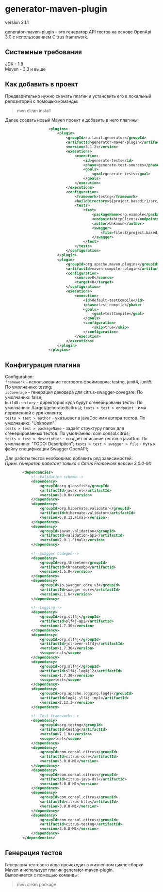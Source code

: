 # generator-maven-plugin
version 3.1.1

generator-maven-plugin - это генератор API тестов на основе OpenApi 3.0
с использованием Citrus framework.

Системные требования
--------------------
JDK - 1.8  
Maven - 3.3 и выше    

Как добавить в проект
--------------------
Предварительно нужно скачать плагин и установить его в локальный репозиторий с помощью команды:
>mvn clean install

Далее создать новый Maven проект и добавить в него плагины:
```xml
                    <plugins>
                        <plugin>
                            <groupId>ru.lanit.generator</groupId>
                            <artifactId>generator-maven-plugin</artifactId>
                            <version>3.1.2</version>
                            <executions>
                                <execution>
                                    <id>generate-tests</id>
                                    <phase>generate-test-sources</phase>
                                    <goals>
                                        <goal>generate-tests</goal>
                                    </goals>
                                </execution>
                            </executions>
                            <configuration>
                                <framework>testng</framework>
                                <buildDirectory>${project.basedir}/src/test</buildDirectory>
                                <tests>
                                    <test>
                                        <packageName>org.example</packageName>
                                        <endpoint>httpClient</endpoint>
                                        <author>Unknown</author>
                                        <swagger>
                                            <file>file:${project.basedir}\src\test\resources\petstore.json</file>
                                        </swagger>
                                    </test>
                                </tests>
                            </configuration>
                        </plugin>
                        <plugin>
                            <groupId>org.apache.maven.plugins</groupId>
                            <artifactId>maven-compiler-plugin</artifactId>
                            <configuration>
                                <source>8</source>
                                <target>8</target>
                            </configuration>
                            <executions>
                                <execution>
                                    <id>default-testCompile</id>
                                    <phase>test-compile</phase>
                                    <goals>
                                        <goal>testCompile</goal>
                                    </goals>
                                    <configuration>
                                        <skip>true</skip>
                                    </configuration>
                                </execution>
                            </executions>
                        </plugin>
                    </plugins>
```
Конфигурация плагина
-------------------- 
Configuration:  
`framework` - использование тестового фреймворка: testng, junit4, junit5. По умолчанию: testng;  
`isCoverage` - генерация декодера для citrus-swagger-covegare. По умолчанию: false;  
`buildDirectory` - директория куда будут сгенерированы тесты. По умолчанию: /target/generated/citrus/; 
`tests > test > endpoint` - имя переменной с урл клиента;  
`tests > test > author` - указывает в javaDoc имя автора тестов. По умолчанию: "Unknown";  
`tests > test > packageName` - задаёт структуру папок для сгенерированных тестов. По умолчанию: com.consol.citrus;  
`tests > test > description` - создаёт описание тестов в javaDoc. По умолчанию: "TODO: Description"; 
`tests > test > swagger > file` - путь к файлу спецификации Swagger OpenAPI;  

Для работы тестов необходимо добавить ряд зависимостей:  
*Прим. генератор работает только с Citrus Framework версии 3.0.0-M1*  
```xml
        <dependencies>
            <!--Validation schema-->
            <dependency>
                <groupId>org.glassfish</groupId>
                <artifactId>javax.el</artifactId>
                <version>3.0.0</version>
            </dependency>
            <dependency>
                <groupId>org.hibernate.validator</groupId>
                <artifactId>hibernate-validator</artifactId>
                <version>6.0.13.Final</version>
            </dependency>
            <dependency>
                <groupId>javax.validation</groupId>
                <artifactId>validation-api</artifactId>
                <version>2.0.1.Final</version>
            </dependency>
    
            <!--Swagger Codegen-->
            <dependency>
                <groupId>org.threeten</groupId>
                <artifactId>threetenbp</artifactId>
                <version>1.5.0</version>
            </dependency>
            <dependency>
                <groupId>io.swagger.core.v3</groupId>
                <artifactId>swagger-core</artifactId>
                <version>2.1.6</version>
            </dependency>
    
            <!--Logging-->
            <dependency>
                <groupId>org.slf4j</groupId>
                <artifactId>slf4j-api</artifactId>
                <version>1.7.30</version>
            </dependency>
            <dependency>
                <groupId>org.slf4j</groupId>
                <artifactId>jcl-over-slf4j</artifactId>
                <version>1.7.30</version>
                <scope>test</scope>
            </dependency>
            <dependency>
                <groupId>org.slf4j</groupId>
                <artifactId>slf4j-log4j12</artifactId>
                <version>1.7.30</version>
                <scope>test</scope>
            </dependency>
            <dependency>
                <groupId>org.apache.logging.log4j</groupId>
                <artifactId>log4j-slf4j-impl</artifactId>
                <version>2.13.3</version>
            </dependency>
    
            <!--Test frameworks-->
            <dependency>
                <groupId>org.testng</groupId>
                <artifactId>testng</artifactId>
                <version>7.1.0</version>
                <scope>test</scope>
            </dependency>
            <dependency>
                <groupId>com.consol.citrus</groupId>
                <artifactId>citrus-core</artifactId>
                <version>3.0.0-M1</version>
            </dependency>
            <dependency>
                <groupId>com.consol.citrus</groupId>
                <artifactId>citrus-java-dsl</artifactId>
                <version>3.0.0-M1</version>
            </dependency>
            <dependency>
                <groupId>com.consol.citrus</groupId>
                <artifactId>citrus-http</artifactId>
                <version>3.0.0-M1</version>
            </dependency>
            <dependency>
                <groupId>com.consol.citrus</groupId>
                <artifactId>citrus-testng</artifactId>
                <version>3.0.0-M1</version>
            </dependency>
        </dependencies>
```

Генерация тестов
--------------------
Генерация тестового кода происходит в жизненном цикле сборки Maven и использует плагин generator-maven-plugin.  
Выполняется с помощью команды:
>mvn clean package
